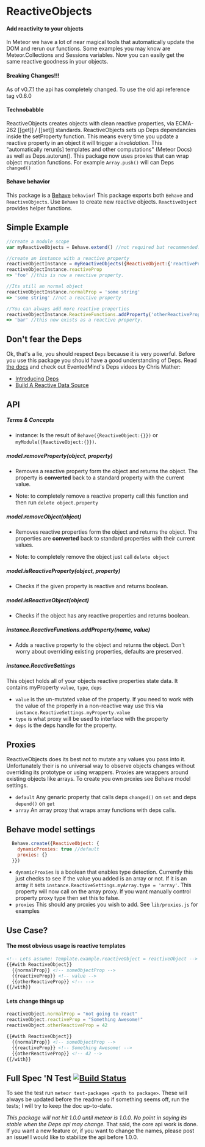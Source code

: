 ReactiveObjects
=======================

#### Add reactivity to your objects

In Meteor we have a lot of near magical tools that automatically update the DOM and rerun our functions. 
Some examples you may know are Meteor.Collections and Sessions variables.
Now you can easily get the same reactive goodness in your objects.

#### Breaking Changes!!!
As of v0.7.1 the api has completely changed. To use the old api reference tag v0.6.0

#### Technobabble
ReactiveObjects creates objects with clean reactive properties, via ECMA-262 [[get]] / [[set]] standards. 
ReactiveObjects sets up Deps dependancies inside the setProperty function. 
This means every time you update a reactive property in an object it will trigger a *invalidation*. 
This "automatically rerun[s] templates and other computations" (Meteor Docs) as well as Deps.autorun().
This package now uses proxies that can wrap object mutation functions. 
For example `Array.push()` will can Deps `changed()`

#### Behave behavior

This package is a [Behave](https://atmospherejs.com/package/behave) `behavior`!
This package exports both `Behave` and `ReactiveObjects`.
Use `Behave` to create new reactive objects.
`ReactiveObject` provides helper functions.

## Simple Example
```js
//create a module scope
var myReactiveObjects = Behave.extend() //not required but recommended.

//create an instance with a reactive property
reactiveObjectInstance = myReactiveObjects({ReactiveObject:{'reactiveProp': 'foo'}})
reactiveObjectInstance.reactiveProp
=> 'foo' //this is now a reactive property.

//Its still an normal object
reactiveObjectInstance.normalProp = 'some string'
=> 'some string' //not a reactive property

//You can always add more reactive properties
reactiveObjectInstance.ReactiveFunctions.addProperty('otherReactiveProp','bar')
=> 'bar' //this now exists as a reactive property.
```
## Don't fear the Deps
Ok, that's a lie, you should respect `Deps` because it is very powerful. 
Before you use this package you should have a good understanding of Deps. 
Read [the docs](http://docs.meteor.com/#deps) and check out EventedMind's Deps videos by Chris Mather:

* [Introducing Deps](https://www.eventedmind.com/feed/meteor-introducing-deps)
* [Build A Reactive Data Source](https://www.eventedmind.com/feed/meteor-build-a-simple-reactive-data-source)

## API

##### Terms & Concepts
* instance: Is the result of `Behave({ReactiveObject:{}})` or `myModule({ReactiveObject:{}})`.
  
##### model.removeProperty(object, property)
  - Removes a reactive property form the object and returns the object. 
  The property is **converted** back to a standard property with the current value. 

  - Note: to completely remove a reactive property call this function and then run `delete object.property`  
  
##### model.removeObject(object)
  - Removes reactive properties form the object and returns the object. 
  The properties are **converted** back to standard properties with their current values. 

  - Note: to completely remove the object just call `delete object`  
  
##### model.isReactiveProperty(object, property)
  - Checks if the given property is reactive and returns boolean.
   
##### model.isReactiveObject(object)
  - Checks if the object has any reactive properties and returns boolean.
   
##### instance.ReactiveFunctions.addProperty(name, value)
 - Adds a reactive property to the object and returns the object. 
 Don't worry about overriding existing properties, defaults are preserved.

##### instance.ReactiveSettings
 This object holds all of your objects reactive properties state data. It contains myProperty `value`, `type`, `deps`
 - `value` is the un-mutated value of the property. If you need to work with the value of the properly in a non-reactive way use this via `instance.ReactiveSettings.myProperty.value`
 - `type` is what proxy will be used to interface with the property
 - `deps` is the deps handle for the property.

## Proxies
  ReactiveObjects does its best not to mutate any values you pass into it. Unfortunately their is no universal way to observe objects changes without overriding its prototype or using wrappers. Proxies are wrappers around existing objects like arrays. To create you own proxies see Behave model settings.   
 - `default` Any genaric property that calls deps `changed()` on `set` and deps `depend()` on `get`
 - `array` An array proxy that wraps array functions with deps calls.
 
## Behave model settings
  ```js 
    Behave.create({ReactiveObject: {
      dynamicProxies: true //default
      proxies: {}
    }}) 
  ```
 - `dynamicProxies` is a boolean that enables type detection. Currently this just checks to see if the value you added is an array or not. If it is an array it sets `instance.ReactiveSettings.myArray.type = 'array'`. This property will now call on the array proxy. If you want manually control property proxy type then set this to false.
 - `proxies` This should any proxies you wish to add. See `lib/proxies.js` for examples
 
## Use Case?

#### The most obvious usage is reactive templates

```html
<!-- Lets assume: Template.example.reactiveObject = reactiveObject -->
{{#with ReactiveObject}}
  {{normalProp}} <!-- someObjectProp -->
  {{reactiveProp}} <!-- value -->
  {{otherReactiveProp}} <!-- -->
{{/with}}

```
#### Lets change things up
```javascript
reactiveObject.normalProp = "not going to react"
reactiveObject.reactiveProp = "Something Awesome!"
reactiveObject.otherReactiveProp = 42
```
```html
{{#with ReactiveObject}}
  {{normalProp}} <!-- someObjectProp -->
  {{reactiveProp}} <!-- Something Awesome! -->
  {{otherReactiveProp}} <!-- 42 -->
{{/with}}
```

## Full Spec 'N Test [![Build Status](https://travis-ci.org/Meteor-Reaction/meteor-reactive-objects.png)](https://travis-ci.org/Meteor-Reaction/meteor-reactive-objects) 

To see the test run `meteor test-packages <path to package>`. 
These will always be updated before the readme so if something seems off, run the tests; I will try to keep the doc up-to-date.

*This package will not hit 1.0.0 until meteor is 1.0.0. No point in saying its stable when the Deps api may change.*
That said, the core api work is done. 
If you want a new feature or, if you want to change the names, please post an issue!
I would like to stabilize the api before 1.0.0. 
